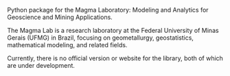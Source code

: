 Python package for the Magma Laboratory: Modeling and Analytics for Geoscience and Mining Applications.

The Magma Lab is a research laboratory at the Federal University of Minas Gerais (UFMG) in Brazil, focusing on geometallurgy, geostatistics, mathematical modeling, and related fields.

Currently, there is no official version or website for the library, both of which are under development.